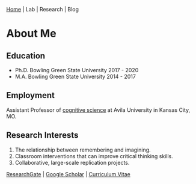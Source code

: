 [Home](https://jaredbranch.github.io/) | Lab | Research | Blog 
# About Me

## Education
* Ph.D. Bowling Green State University 2017 - 2020
* M.A. Bowling Green State University 2014 - 2017

## Employment
Assistant Professor of [cognitive science](http://catalog.avila.edu/preview_program.php?catoid=14&poid=1836) at Avila University in Kansas City, MO.

## Research Interests
1. The relationship between remembering and imagining.
2. Classroom interventions that can improve critical thinking skills. 
3. Collaborative, large-scale replication projects.

[ResearchGate](https://www.researchgate.net/profile/Jared_Branch) | [Google Scholar](https://scholar.google.com/citations?user=HnuYVnsAAAAJ&hl=en) | [Curriculum Vitae](https://drive.google.com/file/d/1Q0JiuC8dcB6SHJw_LV9OQMuo799ARIL_/view?usp=sharing)

